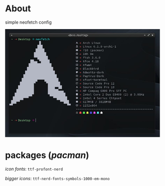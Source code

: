 # About
simple neofetch config

![neofetch](https://github.com/devshashtag/dotfiles/blob/main/home/devs/.config/neofetch/screenshots/neofetch-pc.jpg?raw=true)

# packages (*pacman*)

*icon fonts*: `ttf-profont-nerd`

*bigger icons*: `ttf-nerd-fonts-symbols-1000-em-mono`
